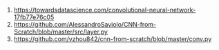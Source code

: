 1. https://towardsdatascience.com/convolutional-neural-network-17fb77e76c05
2. https://github.com/AlessandroSaviolo/CNN-from-Scratch/blob/master/src/layer.py
3. https://github.com/vzhou842/cnn-from-scratch/blob/master/conv.py